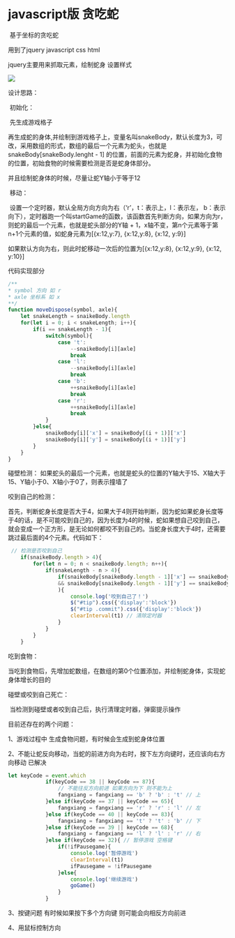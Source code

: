 # javascript版 贪吃蛇

​	基于坐标的贪吃蛇

用到了jquery javascript css html

jquery主要用来抓取元素，绘制蛇身 设置样式

![](http://qn.fologde.com/2019-01-16/11:59:25.jpg)



设计思路：

​	初始化：

​		先生成游戏格子

​		再生成蛇的身体,并绘制到游戏格子上，变量名叫snakeBody，默认长度为3，可改，采用数组的形式，数组的最后一个元素为蛇头，也就是snakeBody[snakeBody.lenght - 1] 的位置，前面的元素为蛇身，并初始化食物的位置，初始食物的时候需要检测是否是蛇身体部分。

并且绘制蛇身体的时候，尽量让蛇Y轴小于等于12

​	移动：

​		设置一个定时器，默认全局方向方向为右（‘r’，t：表示上，l：表示左， b：表示向下），定时器跑一个叫startGame的函数，该函数首先判断方向，如果方向为r，则蛇的最后一个元素，也就是蛇头部分的Y轴 + 1，x轴不变，第n个元素等于第n+1个元素的值，如蛇身元素为[{x:12,y:7}, {x:12,y:8}, {x:12, y:9}]

如果默认方向为右，则此时蛇移动一次后的位置为[{x:12,y:8}, {x:12,y:9}, {x:12, y:10}]

代码实现部分

```javascript
/**
* symbol 方向 如 r
* axle 坐标系 如 x
**/
function moveDispose(symbol, axle){
    let snakeLength = snaikeBody.length
    for(let i = 0; i < snakeLength; i++){
        if(i == snakeLength - 1){
            switch(symbol){
                case 't':
                    --snaikeBody[i][axle]
                    break
                case 'l':
                    --snaikeBody[i][axle]
                    break
                case 'b':
                    ++snaikeBody[i][axle]
                    break
                case 'r':
                    ++snaikeBody[i][axle]
                    break
            }
        }else{
            snaikeBody[i]['x'] = snaikeBody[(i + 1)]['x']
            snaikeBody[i]['y'] = snaikeBody[(i + 1)]['y']
        }
    }
}
```

碰壁检测：
	如果蛇头的最后一个元素，也就是蛇头的位置的Y轴大于15、X轴大于15、Y轴小于0、X轴小于0了，则表示撞墙了 



咬到自己的检测：

​	首先，判断蛇身长度是否大于4，如果大于4则开始判断，因为蛇如果蛇身长度等于4的话，是不可能咬到自己的，因为长度为4的时候，蛇如果想自己咬到自己，就会变成一个正方形，是无论如何都咬不到自己的。当蛇身长度大于4时，还需要跳过最后面的4个元素。代码如下：

```javascript
 // 检测是否咬到自己
    if(snaikeBody.length > 4){
        for(let n = 0; n < snaikeBody.length; n++){
            if(snakeLength - n > 4){
                if(snaikeBody[snaikeBody.length - 1]['x'] == snaikeBody[n]['x']
                && snaikeBody[snaikeBody.length - 1]['y'] == snaikeBody[n]['y']
                ){
                    console.log('咬到自己了！')
                    $("#tip").css({'display':'block'})
                    $("#tip .commit").css({'display':'block'})
                    clearInterval(t1) // 清除定时器
                }
            }
        }
    }
```

吃到食物：

​	当吃到食物后，先增加蛇数组，在数组的第0个位置添加，并绘制蛇身体，实现蛇身体增长的目的



碰壁或咬到自己死亡：

​	当检测到碰壁或者咬到自己后，执行清理定时器，弹窗提示操作





目前还存在的两个问题：

1、游戏过程中  生成食物问题，有时候会生成到蛇身体位置

2、不能让蛇反向移动，当蛇的前进方向为右时，按下左方向键时，还应该向右方向移动  已解决

```javascript
let keyCode = event.which
            if(keyCode == 38 || keyCode == 87){
                // 不能往反方向前进 如果方向为下 则不能为上
                fangxiang = fangxiang == 'b' ? 'b' : 't' // 上 
            }else if(keyCode == 37 || keyCode == 65){
                fangxiang = fangxiang == 'r' ? 'r' : 'l' // 左
            }else if(keyCode == 40 || keyCode == 83){
                fangxiang = fangxiang == 't' ? 't' : 'b' // 下
            }else if(keyCode == 39 || keyCode == 68){
                fangxiang = fangxiang == 'l' ? 'l' : 'r' // 右
            }else if(keyCode == 32){ // 暂停游戏 空格键
                if(!ifPausegame){
                    console.log('暂停游戏')
                    clearInterval(t1)
                    ifPausegame = !ifPausegame
                }else{
                    console.log('继续游戏')
                    goGame()
                }
            }
```

3、按键问题 有时候如果按下多个方向键 则可能会向相反方向前进



4、用鼠标控制方向